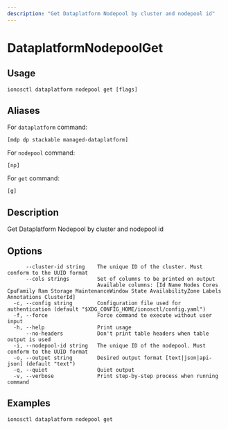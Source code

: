 ```yaml
---
description: "Get Dataplatform Nodepool by cluster and nodepool id"
---
```


# DataplatformNodepoolGet

## Usage

```text
ionosctl dataplatform nodepool get [flags]
```

## Aliases

For `dataplatform` command:

```text
[mdp dp stackable managed-dataplatform]
```

For `nodepool` command:

```text
[np]
```

For `get` command:

```text
[g]
```

## Description

Get Dataplatform Nodepool by cluster and nodepool id

## Options

```text
      --cluster-id string    The unique ID of the cluster. Must conform to the UUID format
      --cols strings         Set of columns to be printed on output 
                             Available columns: [Id Name Nodes Cores CpuFamily Ram Storage MaintenanceWindow State AvailabilityZone Labels Annotations ClusterId]
  -c, --config string        Configuration file used for authentication (default "$XDG_CONFIG_HOME/ionosctl/config.yaml")
  -f, --force                Force command to execute without user input
  -h, --help                 Print usage
      --no-headers           Don't print table headers when table output is used
  -i, --nodepool-id string   The unique ID of the nodepool. Must conform to the UUID format
  -o, --output string        Desired output format [text|json|api-json] (default "text")
  -q, --quiet                Quiet output
  -v, --verbose              Print step-by-step process when running command
```

## Examples

```text
ionosctl dataplatform nodepool get
```

